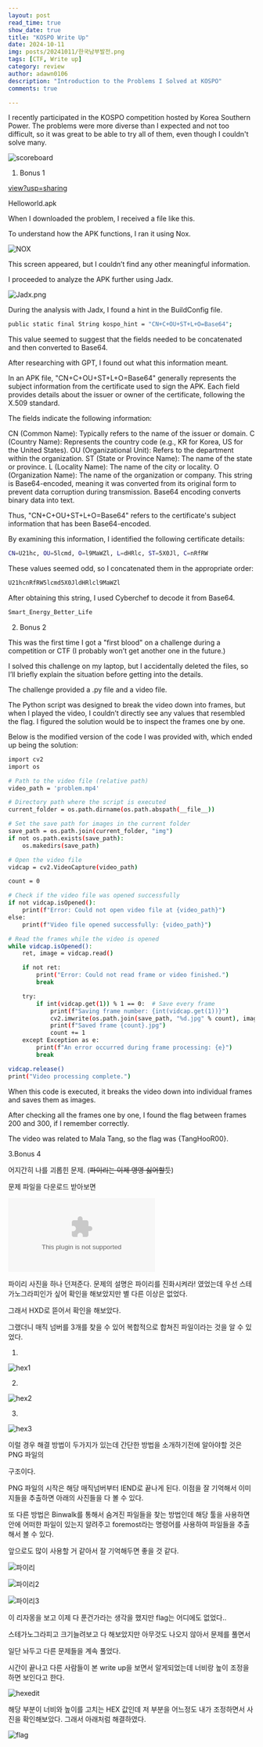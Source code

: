 ```yaml
---
layout: post
read_time: true
show_date: true
title: "KOSPO Write Up"
date: 2024-10-11
img: posts/20241011/한국남부발전.png
tags: [CTF, Write up]
category: review
author: adawn0106
description: "Introduction to the Problems I Solved at KOSPO"
comments: true

---
```


I recently participated in the KOSPO competition hosted by Korea Southern Power.
The problems were more diverse than I expected and not too difficult, so it was great to be able to try all of them, even though I couldn't solve many.

![scoreboard](https://github.com/Adawn0106/Adawn0106.github.io/raw/main/assets/img/posts/20241011/scoreboard.png)


1. Bonus 1

[view?usp=sharing](https://drive.google.com/file/d/1CjavoPcD3eQihExUQ4XvebUcsNszg9Q-/view?usp=sharing)

Helloworld.apk

When I downloaded the problem, I received a file like this.

To understand how the APK functions, I ran it using Nox.

![NOX](https://github.com/Adawn0106/Adawn0106.github.io/raw/main/assets/img/posts/20241011/NOX.png)



This screen appeared, but I couldn’t find any other meaningful information.

I proceeded to analyze the APK further using Jadx.

![Jadx.png](https://github.com/Adawn0106/Adawn0106.github.io/raw/main/assets/img/posts/20241011/Jadx.png)


During the analysis with Jadx, I found a hint in the BuildConfig file.

```bash
public static final String kospo_hint = "CN+C+OU+ST+L+O=Base64";
```

This value seemed to suggest that the fields needed to be concatenated and then converted to Base64.

After researching with GPT, I found out what this information meant.

In an APK file, "CN+C+OU+ST+L+O=Base64" generally represents the subject information from the certificate used to sign the APK. Each field provides details about the issuer or owner of the certificate, following the X.509 standard.

The fields indicate the following information:

CN (Common Name): Typically refers to the name of the issuer or domain.
C (Country Name): Represents the country code (e.g., KR for Korea, US for the United States).
OU (Organizational Unit): Refers to the department within the organization.
ST (State or Province Name): The name of the state or province.
L (Locality Name): The name of the city or locality.
O (Organization Name): The name of the organization or company.
This string is Base64-encoded, meaning it was converted from its original form to prevent data corruption during transmission. Base64 encoding converts binary data into text.

Thus, "CN+C+OU+ST+L+O=Base64" refers to the certificate's subject information that has been Base64-encoded.

By examining this information, I identified the following certificate details:

```bash
CN=U21hc, OU=5lcmd, O=l9MaWZl, L=dHRlc, ST=5X0Jl, C=nRfRW
```

These values seemed odd, so I concatenated them in the appropriate order:

```bash
U21hcnRfRW5lcmd5X0JldHRlcl9MaWZl
```

After obtaining this string, I used Cyberchef to decode it from Base64.

```bash
Smart_Energy_Better_Life
```

2. Bonus 2

This was the first time I got a "first blood" on a challenge during a competition or CTF  (I probably won’t get another one in the future.)

I solved this challenge on my laptop, but I accidentally deleted the files, so I’ll briefly explain the situation before getting into the details.

The challenge provided a .py file and a video file.

The Python script was designed to break the video down into frames, but when I played the video, I couldn’t directly see any values that resembled the flag. I figured the solution would be to inspect the frames one by one.

Below is the modified version of the code I was provided with, which ended up being the solution:

```bash
import cv2
import os

# Path to the video file (relative path) 
video_path = 'problem.mp4'

# Directory path where the script is executed
current_folder = os.path.dirname(os.path.abspath(__file__))

# Set the save path for images in the current folder
save_path = os.path.join(current_folder, "img")
if not os.path.exists(save_path):
    os.makedirs(save_path)

# Open the video file
vidcap = cv2.VideoCapture(video_path)

count = 0

# Check if the video file was opened successfully
if not vidcap.isOpened():
    print(f"Error: Could not open video file at {video_path}")
else:
    print(f"Video file opened successfully: {video_path}")

# Read the frames while the video is opened
while vidcap.isOpened():
    ret, image = vidcap.read()

    if not ret:
        print("Error: Could not read frame or video finished.")
        break

    try:
        if int(vidcap.get(1)) % 1 == 0:  # Save every frame
            print(f"Saving frame number: {int(vidcap.get(1))}")
            cv2.imwrite(os.path.join(save_path, "%d.jpg" % count), image)
            print(f"Saved frame {count}.jpg")
            count += 1
    except Exception as e:
        print(f"An error occurred during frame processing: {e}")
        break

vidcap.release()
print("Video processing complete.")

```

When this code is executed, it breaks the video down into individual frames and saves them as images.

After checking all the frames one by one, I found the flag between frames 200 and 300, if I remember correctly.

The video was related to Mala Tang, so the flag was {TangHooR00}.


3.Bonus 4

어지간히 나를 괴롭힌 문제. (~~파이리는 이제 영영 싫어할듯~~)

문제 파일을 다운로드 받아보면 

![bonus4.zip](https://github.com/Adawn0106/Adawn0106.github.io/raw/main/assets/img/posts/20241011/bonus4.zip)

파이리 사진을 하나 던져준다. 문제의 설명은 파이리를 진화시켜라! 였었는데 우선 스테가노그라피인가 싶어 확인을 해보았지만 별 다른 이상은 없었다.

그래서 HXD로 뜯어서 확인을 해보았다. 

그랬더니 매직 넘버를 3개를 찾을 수 있어 복합적으로 합쳐진 파일이라는 것을 알 수 있었다.

1.

![hex1](https://github.com/Adawn0106/Adawn0106.github.io/raw/main/assets/img/posts/20241011/hex1.png)

2.

![hex2](https://github.com/Adawn0106/Adawn0106.github.io/raw/main/assets/img/posts/20241011/hex2.png)

3.

![hex3](https://github.com/Adawn0106/Adawn0106.github.io/raw/main/assets/img/posts/20241011/hex3.png)

이럴 경우 해결 방법이 두가지가 있는데 간단한 방법을 소개하기전에 알아야할 것은 PNG 파일의 

구조이다.

PNG 파일의 시작은 해당 매직넘버부터 IEND로 끝나게 된다. 이점을 잘 기억해서 이미지들을 추출하면 아래의 사진들을 다 볼 수 있다. 

또 다른 방법은 Binwalk를 통해서 숨겨진 파일들을 찾는 방법인데 해당 툴을 사용하면 안에 어떠한 파일이 있는지 알려주고 foremost라는 명령어를 사용하여 파일들을 추출해서 볼 수 있다. 

앞으로도 많이 사용할 거 같아서 잘 기억해두면 좋을 것 같다. 

![파이리](https://github.com/Adawn0106/Adawn0106.github.io/raw/main/assets/img/posts/20241011/파이리.png)

![파이리2](https://github.com/Adawn0106/Adawn0106.github.io/raw/main/assets/img/posts/20241011/파이리2.png)

![파이리3](https://github.com/Adawn0106/Adawn0106.github.io/raw/main/assets/img/posts/20241011/파이리3.png)

이 리자몽을 보고 이제 다 푼건가라는 생각을 했지만 flag는 어디에도 없었다.. 

스테가노그라피고 크기늘려보고 다 해보았지만 아무것도 나오지 않아서 문제를 풀면서 

일단 놔두고 다른 문제들을 계속 풀었다. 

시간이 끝나고 다른 사람들이 본 write up을 보면서 알게되었는데 너비랑 높이 조정을 하면 보인다고 한다. 

![hexedit](https://github.com/Adawn0106/Adawn0106.github.io/raw/main/assets/img/posts/20241011/edit.png)

해당 부분이 너비와 높이를 고치는 HEX 값인데 저 부분을 어느정도 내가 조정하면서 사진을 확인해보았다.  그래서 아래처럼 해결하였다.

![flag](https://github.com/Adawn0106/Adawn0106.github.io/raw/main/assets/img/posts/20241011/flag.png)




